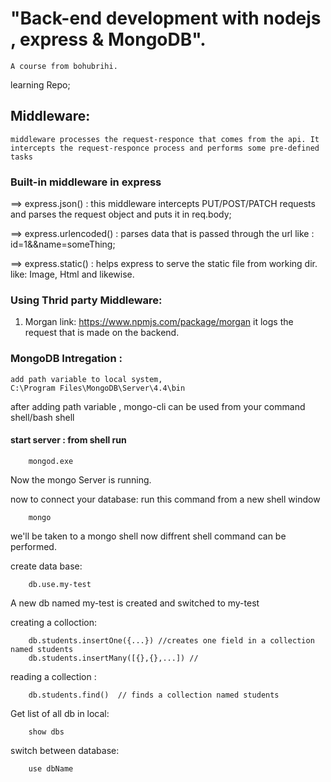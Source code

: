 #  "Back-end development with nodejs , express & MongoDB". 

`A course from bohubrihi.`

learning Repo;

## Middleware:

`middleware processes the request-responce that comes from the api. It intercepts the request-responce process and performs some pre-defined tasks` 


### Built-in middleware in express

 ==> express.json() : this middleware intercepts PUT/POST/PATCH requests and parses the request object and puts it in req.body;

 ==> express.urlencoded() : parses data that is passed through the url like : id=1&&name=someThing;

 ==> express.static() :  helps express to serve the static file from working dir. like: Image,  Html and likewise.

### Using Thrid party Middleware:

1. Morgan
        link: https://www.npmjs.com/package/morgan 
        it logs the request that is made on the backend.



### MongoDB Intregation :

    add path variable to local system, 
    C:\Program Files\MongoDB\Server\4.4\bin

after adding path variable , mongo-cli can be used from your command shell/bash shell

#### start server : from shell run

        mongod.exe

Now the mongo Server is running.

now to connect your database: run this command from a new shell window

        mongo

we'll be taken to a mongo shell now diffrent shell command can be performed.

create data base: 
        
        db.use.my-test
A new db named my-test is created and switched to  my-test

creating a colloction:

        db.students.insertOne({...}) //creates one field in a collection named students
        db.students.insertMany([{},{},...]) //

reading a collection : 

        db.students.find()  // finds a collection named students 

Get list of all db in local:
        
        show dbs


switch between database:

        use dbName
